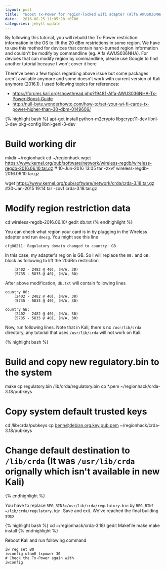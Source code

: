 ```yaml
---
layout: post
title:  "Boost Tx-Power for region-locked wifi adapter (Alfa AWUS036NHA)"
date:   2016-08-25 11:05:20 +0700
categories: jekyll update
---
```

By following this tutorial, you will rebuild the Tx-Power restriction information in the OS to lift the 20 dBm restrictions in some region. We have to use this method for devices that contain hard-burned region information and couldn't be modify by commandline (eg. Alfa AWUS036NHA). For devices that can modify region by commandline, please use Google to find another tutorial because I won't cover it here

There've been a few topics regarding above issue but some packages aren't available anymore and some doesn't work with current version of Kali anymore (2016.1). I used following topics for references:

- https://forums.kali.org/showthread.php?19481-Alfa-AWUS036NHA-Tx-Power-Boost-Guide
- http://null-byte.wonderhowto.com/how-to/set-your-wi-fi-cards-tx-power-higher-than-30-dbm-0149606/

{% highlight bash %}
apt-get install python-m2crypto libgcrypt11-dev libnl-3-dev pkg-config libnl-genl-3-dev

# Build working dir
mkdir ~/regionhack
cd ~/regionhack
wget https://www.kernel.org/pub/software/network/wireless-regdb/wireless-regdb-2016.06.10.tar.gz # 10-Jun-2016 13:05
tar -zxvf wireless-regdb-2016.06.10.tar.gz

wget https://www.kernel.org/pub/software/network/crda/crda-3.18.tar.gz #30-Jan-2015 19:14
tar -zxvf crda-3.18.tar.gz

# Modify region restriction data
cd wireless-regdb-2016.06.10/
gedit db.txt
{% endhighlight %}

You can check what region your card is in by plugging in the Wireless adapter and run `dmesg`. You might see this line

```
cfg80211: Regulatory domain changed to country: GB
```

In this case, my adapter's region is GB. So I will replace the `00:` and `GB:` block as following to lift the 20dBm restriction 

```
	(2402 - 2482 @ 40), (N/A, 30)
	(5735 - 5835 @ 40), (N/A, 30)
```

After above modification, `db.txt` will contain following lines
```
country 00:
	(2402 - 2482 @ 40), (N/A, 30)
	(5735 - 5835 @ 40), (N/A, 30)
```

```
country GB:
	(2402 - 2482 @ 40), (N/A, 30)
	(5735 - 5835 @ 40), (N/A, 30)
```

Now, run following lines. Note that in Kali, there's no `/usr/lib/crda` directory, any tutorial that uses `/usr/lib/crda` will not work on Kali.

{% highlight bash %}

# Build and copy new regulatory.bin to the system
make
cp regulatory.bin /lib/crda/regulatory.bin
cp *.pem ~/regionhack/crda-3.18/pubkeys

# Copy system default trusted keys
cd /lib/crda/pubkeys
cp benh@debian.org.key.pub.pem ~/regionhack/crda-3.18/pubkeys

# Change default destination to `/lib/crda` (It was `/usr/lib/crda` orignally which isn't available in new Kali)


{% endhighlight %}

You have to replace `REG_BIN?=/usr/lib/crda/regulatory.bin` by `REG_BIN?=/lib/crda/regulatory.bin`. Save and exit.
We've reached the final building step

{% highlight bash %}
cd ~/regionhack/crda-3.18/
gedit Makefile
make
make install
{% endhighlight %}

Reboot Kali and run following command

```
iw reg set BO
iwconfig wlan0 txpower 30
# Check the Tx-Power again with
iwconfig
```